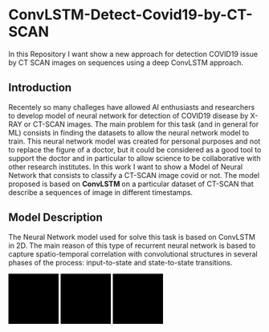 # ConvLSTM-Detect-Covid19-by-CT-SCAN
In this Repository I want show a new approach for detection COVID19 issue by CT SCAN images on sequences using a deep 
ConvLSTM approach. 

## Introduction
Recentely so many challeges have allowed AI enthusiasts and researchers to develop model of neural network for detection
of COVID19 disease by X-RAY or CT-SCAN images.
The main problem for this task (and in general for ML) consists in finding the datasets to allow the neural network model to train.
This neural network model was created for personal purposes and not to replace the figure of a doctor, but it could be considered as a 
good tool to support the doctor and in particular to allow science to be collaborative with other research institutes.
In this work I want to show a Model of Neural Network that consists to classify a CT-SCAN image covid or not. The model proposed is 
based on <b> ConvLSTM </b> on a particular dataset of CT-SCAN that describe a sequences of image in different timestamps. 


## Model Description
The Neural Network model used for solve this task is based on ConvLSTM in 2D. The main reason of this type of recurrent neural network is 
based to capture spatio-temporal correlation with convolutional structures in several phases of the process: input-to-state and 
state-to-state transitions.
<p float="left">
  <img src="img/sequences/proc_img_28.tif" width="100" />
  <img src="img/sequences/proc_img_29.tif" width="100" /> 
  <img src="img/sequences/proc_img_30.tif" width="100" />
</p>
